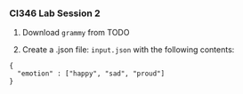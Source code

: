 ### CI346 Lab Session 2

1. Download `grammy` from TODO

2. Create a .json file: `input.json` with the following contents:

```
{
  "emotion" : ["happy", "sad", "proud"]
}
```